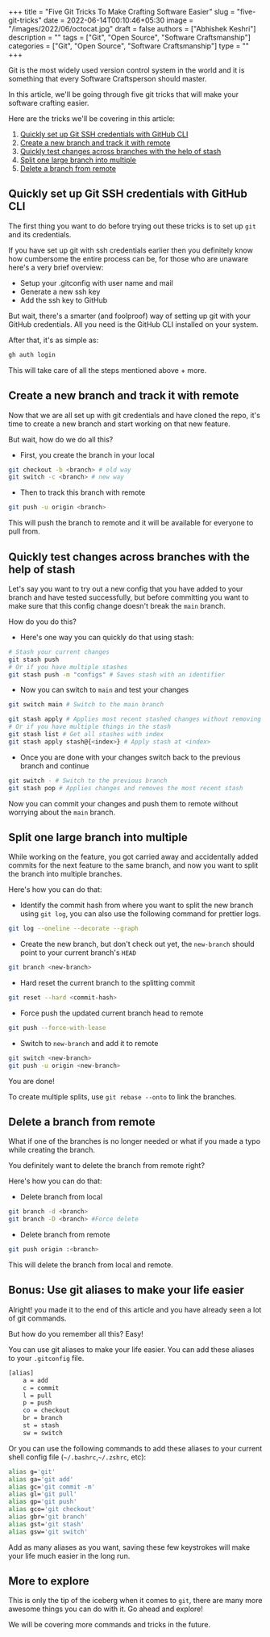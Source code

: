 +++
title = "Five Git Tricks To Make Crafting Software Easier"
slug = "five-git-tricks"
date = 2022-06-14T00:10:46+05:30
image = "/images/2022/06/octocat.jpg"
draft = false
authors = ["Abhishek Keshri"]
description = ""
tags = ["Git", "Open Source", "Software Craftsmanship"]
categories = ["Git", "Open Source", "Software Craftsmanship"]
type = ""
+++

Git is the most widely used version control system in the world and it is something that every Software Craftsperson should master.

In this article, we'll be going through five git tricks that will make your software crafting easier.

Here are the tricks we'll be covering in this article:

1. [Quickly set up Git SSH credentials with GitHub CLI](https://blog.incubyte.co/blog/five-git-tricks/#quickly-set-up-git-ssh-credentials-with-github-cli)
2. [Create a new branch and track it with remote](https://blog.incubyte.co/blog/five-git-tricks/#create-a-new-branch-and-track-it-with-remote)
3. [Quickly test changes across branches with the help of stash](https://blog.incubyte.co/blog/five-git-tricks/#quickly-test-changes-across-branches-with-the-help-of-stash)
4. [Split one large branch into multiple](https://blog.incubyte.co/blog/five-git-tricks/#split-one-large-branch-into-multiple)
5. [Delete a branch from remote](https://blog.incubyte.co/blog/five-git-tricks/#delete-a-branch-from-remote)

## Quickly set up Git SSH credentials with GitHub CLI

The first thing you want to do before trying out these tricks is to set up `git` and its credentials.

If you have set up git with ssh credentials earlier then you definitely know how cumbersome the entire process can be, for those who are unaware here's a very brief overview:

- Setup your .gitconfig with user name and mail
- Generate a new ssh key
- Add the ssh key to GitHub

But wait, there's a smarter (and foolproof) way of setting up git with your GitHub credentials. All you need is the GitHub CLI installed on your system.

After that, it's as simple as:

```sh
gh auth login
```

This will take care of all the steps mentioned above + more.

## Create a new branch and track it with remote

Now that we are all set up with git credentials and have cloned the repo, it's time to create a new branch and start working on that new feature.

But wait, how do we do all this?

- First, you create the branch in your local

```sh
git checkout -b <branch> # old way
git switch -c <branch> # new way
```

- Then to track this branch with remote

```sh
git push -u origin <branch>
```

This will push the branch to remote and it will be available for everyone to pull from.

## Quickly test changes across branches with the help of stash

Let's say you want to try out a new config that you have added to your branch and have tested successfully, but before committing you want to make sure that this config change doesn't break the `main` branch.

How do you do this?

- Here's one way you can quickly do that using stash:

```bash
# Stash your current changes
git stash push
# Or if you have multiple stashes
git stash push -m "configs" # Saves stash with an identifier
```

- Now you can switch to `main` and test your changes

```bash
git switch main # Switch to the main branch

git stash apply # Applies most recent stashed changes without removing them from stash
# Or if you have multiple things in the stash
git stash list # Get all stashes with index
git stash apply stash@{<index>} # Apply stash at <index>
```

- Once you are done with your changes switch back to the previous branch and continue

```sh
git switch - # Switch to the previous branch
git stash pop # Applies changes and removes the most recent stash
```

Now you can commit your changes and push them to remote without worrying about the `main` branch.

## Split one large branch into multiple

While working on the feature, you got carried away and accidentally added commits for the next feature to the same branch, and now you want to split the branch into multiple branches.

Here's how you can do that:

- Identify the commit hash from where you want to split the new branch using `git log`, you can also use the following command for prettier logs.

```sh
git log --oneline --decorate --graph
```

- Create the new branch, but don't check out yet, the `new-branch` should point to your current branch's `HEAD`

```sh
git branch <new-branch>
```

- Hard reset the current branch to the splitting commit

```sh
git reset --hard <commit-hash>
```

- Force push the updated current branch head to remote

```sh
git push --force-with-lease
```

- Switch to `new-branch` and add it to remote

```sh
git switch <new-branch>
git push -u origin <new-branch>
```

You are done!

To create multiple splits, use `git rebase --onto` to link the branches.

## Delete a branch from remote

What if one of the branches is no longer needed or what if you made a typo while creating the branch.

You definitely want to delete the branch from remote right?

Here's how you can do that:

- Delete branch from local

```sh
git branch -d <branch>
git branch -D <branch> #Force delete
```

- Delete branch from remote

```sh
git push origin :<branch>
```

This will delete the branch from local and remote.

## Bonus: Use git aliases to make your life easier

Alright! you made it to the end of this article and you have already seen a lot of git commands.

But how do you remember all this? Easy!

You can use git aliases to make your life easier. You can add these aliases to your `.gitconfig` file.

```sh
[alias]
    a = add
    c = commit
    l = pull
    p = push
    co = checkout
    br = branch
    st = stash
    sw = switch
```

Or you can use the following commands to add these aliases to your current shell config file (`~/.bashrc`,`~/.zshrc`, etc):

```sh
alias g='git'
alias ga='git add'
alias gc='git commit -m'
alias gl='git pull'
alias gp='git push'
alias gco='git checkout'
alias gbr='git branch'
alias gst='git stash'
alias gsw='git switch'
```

Add as many aliases as you want, saving these few keystrokes will make your life much easier in the long run.

## More to explore

This is only the tip of the iceberg when it comes to `git`, there are many more awesome things you can do with it. Go ahead and explore!

We will be covering more commands and tricks in the future.
